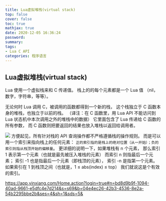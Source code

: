 ```yaml
---
title: Lua虚拟堆栈(virtual stack)
top: false
cover: false
toc: true
mathjax: true
date: 2020-12-05 16:36:24
password:
summary:
tags: 
- Lua C API 
categories: 程序语言
---
```


## Lua虚拟堆栈(virtual stack)

Lua 使用一个虚拟栈来和 C 传递值。 栈上的的每个元素都是一个 Lua 值 （nil，数字，字符串，等等）。

无论何时 Lua 调用 C，被调用的函数都得到一个新的栈， 这个栈独立于 C 函数本身的堆栈，也独立于以前的栈。 （译注：在 C 函数里，用 Lua API 不能访问到 Lua 状态机中本次调用之外的堆栈中的数据） 它里面包含了 Lua 传递给 C 函数的所有参数， 而 C 函数则把要返回的结果也放入堆栈以返回给调用者。

![](/images/Lua/=_UTF8_B_Li9RUeaIquWbvjIwMTYwODEwMTgxMTU1LnBuZw==_=.jpg)
方便起见，所有针对栈的 API 查询操作都不严格遵循栈的操作规则。 而是可以用一个索引来指向栈上的任何元素： `正的索引指的是栈上的绝对位置（从一开始）；负的索引则指从栈顶开始的偏移量`。 更详细的说明一下，如果堆栈有 n 个元素， 那么索引 1 表示第一个元素（也就是最先被压入堆栈的元素） 而索引 n 则指最后一个元素； 索引 -1 也是指最后一个元素（即栈顶的元素）， 索引 -n 是指第一个元素。 如果索引在 1 到栈顶之间（也就是，1 ≤ abs(index) ≤ top） 我们就说这是个有效的索引。

https://app.yinxiang.com/Home.action?login=true#n=bd8d9b9f-1094-40ad-9661-e5dfc4e7d214&s=s69&b=04e4ec26-42b3-4536-8e2a-54b2295bbe2b&ses=4&sh=1&sds=5&
